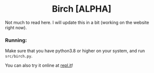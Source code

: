 <h1 align="center">Birch <strong>[ALPHA]</strong></h1>


Not much to read here. I will update this in a bit (working on the website right now).

### Running:

Make sure that you have python3.8 or higher on your system, and run `src/birch.py`.

You can also try it online at [repl.it](https://replit.com/@gaetgu/birch-5#src/birch.py)!
